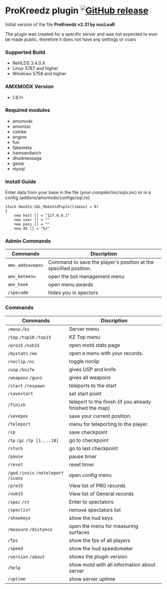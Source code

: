 # ProKreedz plugin  [![GitHub release](https://img.shields.io/github/release/michaelkheel/ProKreedz.svg)](https://github.com/MichaelKheel/ProKreedz/releases)
Initial version of the file **ProKreedz v2.31 by nucLeaR**

The plugin was created for a specific server and was not expected to ever be made public, therefore it does not have any settings or cvars

### Supported Build
* ReHLDS 3.4.0.X
* Linux 5787 and higher
* Windows 5758 and higher

### AMXMODX Version
* 1.8.1+

### Required modules
* amxmodx
* amxmisc
* cstrike
* engine
* fun
* fakemeta
* hamsandwich
* dhudmessage
* geoip
* mysql

### Install Guide
Enter data from your base in the file (_your-compiler_/inc/sqlx.inc) or in a config (addons/amxmodx/configs/sql.ini)
```
stock Handle:SQL_MakeStdTuple(timeout = 0)
{
	new host [] = "127.0.0.1"
	new user [] = ""
	new pass [] = ""
	new db [] = "kz"
```

### Admin Commands
Commands | Discription
--- | ---
`amx_addsavepos` | Command to save the player's position at the specified position.
`amx_botmenu` | open the bot management menu
`amx_hook` | open menu awards
`/specadm` | hides you in spectors

### Commands
Commands | Discription
--- | ---
 `/menu` `/kz` | Server menu
 `/top` `/top10` `/top15` | KZ Top menu
 `/pro15` `/nub15` | open motd stats page
 `/mystats` `/me` | open a menu with your records.
 `/noclip` `/nc` | toggle noclip
`/usp` `/knife` | gives USP and knife
`/weapons` `/guns` | gives all weapons
`/start` `/respawn` | teleports to the start
`/savestart` | set start point
`/finish` | teleport to the finish (if you already finished the map)
`/savepos` | save your current position.
`/teleport` | menu for teleporting to the player.
`/cp` | save checkpoint
`/tp` `/gc` `/tp [1....10]` | go to checkpoint
`/stuck` | go to last checkpoint
`/pause` | pause timer
`/reset` | reset timer
`/god` `/invis` `/noteleport` `/icons` | open config menu
`/pro15` | View list of PRO records
`/nub15` | View list of General records
`/spec` `/ct` | Enter to spectators
`/speclist` | remove spectators list
`/showkeys` | show the hud keys
`/measure` `/distance` | open the menu for measuring surfaces
`/fps` | show the fps of all players
`/speed` | show the hud speedometer
`/version` `/about` | shows the plugin version
`/help` | show motd with all information about server
`/uptime` | show server uptime
